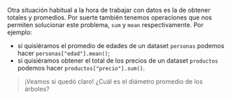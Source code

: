 Otra situación habitual a la hora de trabajar con datos es la de obtener totales y promedios. Por suerte también tenemos operaciones que nos permiten solucionar este problema, `sum` y `mean` respectivamente. Por ejemplo:

* si quisiéramos el promedio de edades de un dataset `personas` podemos hacer `personas["edad"].mean()`;
* si quisiéramos obtener el total de los precios de un dataset `productos` podemos hacer `productos["precio"].sum()`.

> ¡Veamos si quedó claro! ¿Cuál es el diámetro promedio de los árboles?
